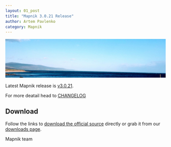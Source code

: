 ```yaml
---
layout: 01_post
title: "Mapnik 3.0.21 Release"
author: Artem Pavlenko
category: Mapnik
---
```


![image](/images/brora.jpg)

Latest Mapnik release is [v3.0.21](https://github.com/mapnik/mapnik/releases/tag/v3.0.21).

For more deatail head to  [CHANGELOG](https://github.com/mapnik/mapnik/blob/v3.0.21/CHANGELOG.md#3020)

## Download

Follow the links to [download the official source](https://github.com/mapnik/mapnik/releases/tag/v3.0.21) directly or grab it from our [downloads page](/pages/downloads.html).

Mapnik team
